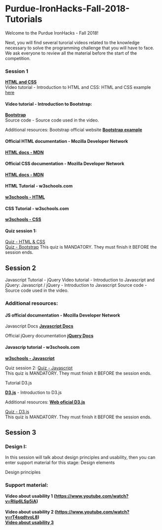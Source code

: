 # Purdue-IronHacks-Fall-2018-Tutorials
Welcome to the Purdue IronHacks - Fall 2018! 

Next, you will find several turorial videos related to the knowledge necessary to solve the programming challenge that you will have to face. We ask everyone to review all the material before the start of the competition.

### Session 1


**[HTML and CSS](https://youtu.be/o74YX3koXPY)**<br>
Video tutorial - Introduction to HTML and CSS:
HTML and CSS example [here](https://github.com/RCODI/MrBean_table)

#### Video tutorial - Introduction to Bootstrap:
**[Bootstrap](https://youtu.be/IdUHGzKSoBI)**<br>
Source code - Source code used in the video.

Additional resources:
Bootstrap official website
**[Bootstrap example](https://github.com/RCODI/polarbear_webpage/tree/master)**

#### Official HTML documentation - Mozilla Developer Network
**[HTML docs - MDN](https://developer.mozilla.org/en-US/docs/Web/HTML)**<br>

#### Official CSS documentation - Mozilla Developer Network
**[HTML docs - MDN](https://developer.mozilla.org/en-US/docs/Web/CSS)**<br>

#### HTML Tutorial - w3schools.com
**[w3schools - HTML](http://www.w3schools.com/html/)**<br>

#### CSS Tutorial - w3schools.com
**[w3schools - CSS](http://www.w3schools.com/css/)**<br>

#### Quiz session 1:
[Quiz - HTML & CSS](https://purdue.ca1.qualtrics.com/jfe/form/SV_9TFhfYc9kQx8e6V)  
[Quiz - Bootstrap](https://purdue.ca1.qualtrics.com/jfe/form/SV_8kLEGnWYncFp4Q5)
This quiz is MANDATORY. They must finish it BEFORE the session ends.

## Session 2

Javascript Tutorial - jQuery
Video tutorial - Introduction to Javascript and jQuery:
Javascript / jQuery - Introduction to Javascript
Source code - Source code used in the video.

### Additional resources:
#### JS official documentation - Mozilla Developer Network<br>
Javascript Docs
**[Javascript Docs](https://developer.mozilla.org/en-US/docs/Web/JavaScript)**<br>

Official jQuery documentation
**[jQuery Docs](https://api.jquery.com/)**<br>

#### Javascrip tutorial - w3schools.com
**[w3schools - Javascript](http://www.w3schools.com/js/)**<br>

Quiz session 2:
[Quiz - Javascript](https://purdue.ca1.qualtrics.com/jfe/form/SV_d6vKYC5adH5eRO5)  
This quiz is MANDATORY. They must finish it BEFORE the session ends.

Tutorial D3.js

**[D3.js](https://youtu.be/0_ZAc1pkaY8)** - Introduction to D3.js<br>

Additional resources:
**[Web oficial D3.js](https://d3js.org/)**<br>

[Quiz - D3.js](https://purdue.ca1.qualtrics.com/jfe/form/SV_3LfNqeEOUE1qRHT)   
This quiz is MANDATORY. They must finish it BEFORE the session ends.

## Session 3

### Design I:
In this session will talk about design principles and usability, then you can enter support material for this stage: Design elements 

Design principles

### Support material:
**Video about usability 1  (https://www.youtube.com/watch?v=Rlip6LSp5iA)**<br><br>
**Video about usability 2 (https://www.youtube.com/watch?v=rT4sqdtvoL8)**<br>
**[Video about usability 3](https://www.youtube.com/watch?v=PcS8dRvDNjI&t=175s)**<br>
